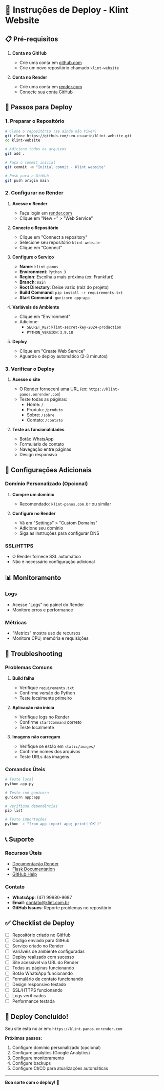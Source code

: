 # 🚀 Instruções de Deploy - Klint Website

## 📋 Pré-requisitos

1. **Conta no GitHub**
   - Crie uma conta em [github.com](https://github.com)
   - Crie um novo repositório chamado `klint-website`

2. **Conta no Render**
   - Crie uma conta em [render.com](https://render.com)
   - Conecte sua conta GitHub

## 🔄 Passos para Deploy

### 1. Preparar o Repositório

```bash
# Clone o repositório (se ainda não tiver)
git clone https://github.com/seu-usuario/klint-website.git
cd klint-website

# Adicione todos os arquivos
git add .

# Faça o commit inicial
git commit -m "Initial commit - Klint website"

# Push para o GitHub
git push origin main
```

### 2. Configurar no Render

1. **Acesse o Render**
   - Faça login em [render.com](https://render.com)
   - Clique em "New +" > "Web Service"

2. **Conecte o Repositório**
   - Clique em "Connect a repository"
   - Selecione seu repositório `klint-website`
   - Clique em "Connect"

3. **Configure o Serviço**
   - **Name**: `klint-panos`
   - **Environment**: `Python 3`
   - **Region**: Escolha a mais próxima (ex: Frankfurt)
   - **Branch**: `main`
   - **Root Directory**: Deixe vazio (raiz do projeto)
   - **Build Command**: `pip install -r requirements.txt`
   - **Start Command**: `gunicorn app:app`

4. **Variáveis de Ambiente**
   - Clique em "Environment"
   - Adicione:
     - `SECRET_KEY`: `klint-secret-key-2024-production`
     - `PYTHON_VERSION`: `3.9.18`

5. **Deploy**
   - Clique em "Create Web Service"
   - Aguarde o deploy automático (2-3 minutos)

### 3. Verificar o Deploy

1. **Acesse o site**
   - O Render fornecerá uma URL (ex: `https://klint-panos.onrender.com`)
   - Teste todas as páginas:
     - Home: `/`
     - Produto: `/produto`
     - Sobre: `/sobre`
     - Contato: `/contato`

2. **Teste as funcionalidades**
   - Botão WhatsApp
   - Formulário de contato
   - Navegação entre páginas
   - Design responsivo

## 🔧 Configurações Adicionais

### Domínio Personalizado (Opcional)

1. **Compre um domínio**
   - Recomendado: `klint-panos.com.br` ou similar

2. **Configure no Render**
   - Vá em "Settings" > "Custom Domains"
   - Adicione seu domínio
   - Siga as instruções para configurar DNS

### SSL/HTTPS

- O Render fornece SSL automático
- Não é necessário configuração adicional

## 📊 Monitoramento

### Logs
- Acesse "Logs" no painel do Render
- Monitore erros e performance

### Métricas
- "Metrics" mostra uso de recursos
- Monitore CPU, memória e requisições

## 🐛 Troubleshooting

### Problemas Comuns

1. **Build falha**
   - Verifique `requirements.txt`
   - Confirme versão do Python
   - Teste localmente primeiro

2. **Aplicação não inicia**
   - Verifique logs no Render
   - Confirme `startCommand` correto
   - Teste localmente

3. **Imagens não carregam**
   - Verifique se estão em `static/images/`
   - Confirme nomes dos arquivos
   - Teste URLs das imagens

### Comandos Úteis

```bash
# Teste local
python app.py

# Teste com gunicorn
gunicorn app:app

# Verifique dependências
pip list

# Teste importações
python -c "from app import app; print('OK')"
```

## 📞 Suporte

### Recursos Úteis

- [Documentação Render](https://render.com/docs)
- [Flask Documentation](https://flask.palletsprojects.com/)
- [GitHub Help](https://help.github.com/)

### Contato

- **WhatsApp**: (47) 99980-9687
- **Email**: contato@klint.com.br
- **GitHub Issues**: Reporte problemas no repositório

## ✅ Checklist de Deploy

- [ ] Repositório criado no GitHub
- [ ] Código enviado para GitHub
- [ ] Serviço criado no Render
- [ ] Variáveis de ambiente configuradas
- [ ] Deploy realizado com sucesso
- [ ] Site acessível via URL do Render
- [ ] Todas as páginas funcionando
- [ ] Botão WhatsApp funcionando
- [ ] Formulário de contato funcionando
- [ ] Design responsivo testado
- [ ] SSL/HTTPS funcionando
- [ ] Logs verificados
- [ ] Performance testada

## 🎉 Deploy Concluído!

Seu site está no ar em: `https://klint-panos.onrender.com`

**Próximos passos:**
1. Configure domínio personalizado (opcional)
2. Configure analytics (Google Analytics)
3. Configure monitoramento
4. Configure backups
5. Configure CI/CD para atualizações automáticas

---

**Boa sorte com o deploy! 🚀**
